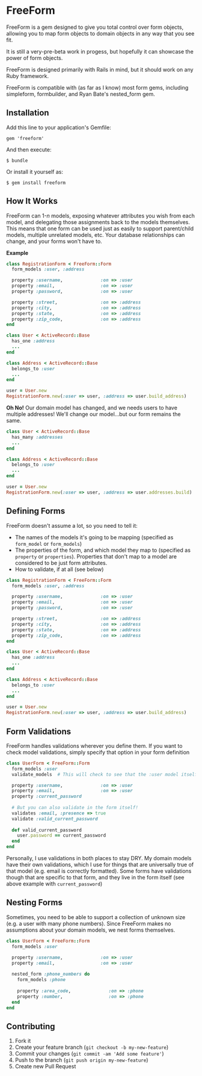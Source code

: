 # FreeForm

FreeForm is a gem designed to give you total control over form objects, allowing you to map form objects to domain objects in any way that you see fit.

It is still a very-pre-beta work in progess, but hopefully it can showcase the power of form objects.

FreeForm is designed primarily with Rails in mind, but it should work on any Ruby framework.

FreeForm is compatible with (as far as I know) most form gems, including simpleform, formbuilder, and Ryan Bate's nested_form gem.

## Installation

Add this line to your application's Gemfile:

    gem 'freeform'

And then execute:

    $ bundle

Or install it yourself as:

    $ gem install freeform

## How It Works

FreeForm can 1-*n* models, exposing whatever attributes you wish from each model, and delegating those assignments back to the models themselves.  This means that one form can be used just as easily to support parent/child models, multiple unrelated models, etc.  Your database relationships can change, and your forms won't have to.

**Example**

```ruby
class RegistrationForm < FreeForm::Form
  form_models :user, :address

  property :username,              :on => :user
  property :email,                 :on => :user
  property :password,              :on => :user

  property :street,                :on => :address
  property :city,                  :on => :address
  property :state,                 :on => :address
  property :zip_code,              :on => :address
end

class User < ActiveRecord::Base
  has_one :address
  ...
end

class Address < ActiveRecord::Base
  belongs_to :user
  ...
end

user = User.new
RegistrationForm.new(:user => user, :address => user.build_address)
```
**Oh No!**
Our domain model has changed, and we needs users to have multiple addresses!  We'll change our model...but our form remains the same.

```ruby
class User < ActiveRecord::Base
  has_many :addresses
  ...
end

class Address < ActiveRecord::Base
  belongs_to :user
  ...
end

user = User.new
RegistrationForm.new(:user => user, :address => user.addresses.build)
```

## Defining Forms

FreeForm doesn't assume a lot, so you need to tell it:
  * The names of the models it's going to be mapping (specified as `form_model` or `form_models`)
  * The properties of the form, and which model they map to (specified as `property` or `properties`).  Properties that don't map to a model are considered to be just form attributes.
  * How to validate, if at all (see below)
  
```ruby
class RegistrationForm < FreeForm::Form
  form_models :user, :address

  property :username,              :on => :user
  property :email,                 :on => :user
  property :password,              :on => :user

  property :street,                :on => :address
  property :city,                  :on => :address
  property :state,                 :on => :address
  property :zip_code,              :on => :address
end

class User < ActiveRecord::Base
  has_one :address
  ...
end

class Address < ActiveRecord::Base
  belongs_to :user
  ...
end

user = User.new
RegistrationForm.new(:user => user, :address => user.build_address)
```
## Form Validations

FreeForm handles validations wherever you define them.  If you want to check model validations, simply specify that option in your form definition

```ruby
class UserForm < FreeForm::Form
  form_models :user
  validate_models  # This will check to see that the :user model itself is valid

  property :username,              :on => :user
  property :email,                 :on => :user
  property :current_password
  
  # But you can also validate in the form itself!
  validates :email, :presence => true  
  validate :valid_current_password
  
  def valid_current_password
    user.password == current_password
  end
end
```
Personally, I use validations in both places to stay DRY.  My domain models have their own validations, which I use for things that are universally true of that model (e.g. email is correctly formatted).  Some forms have validations though that are specific to that form, and they live in the form itself (see above example with `current_password`) 

## Nesting Forms

Sometimes, you need to be able to support a collection of unknown size (e.g. a user with many phone numbers).  Since FreeForm makes no assumptions about your domain models, we nest forms themselves.

```ruby
class UserForm < FreeForm::Form
  form_models :user

  property :username,              :on => :user
  property :email,                 :on => :user
  
  nested_form :phone_numbers do
    form_models :phone
	
	property :area_code,              :on => :phone
	property :number,                 :on => :phone
  end
end
```


## Contributing

1. Fork it
2. Create your feature branch (`git checkout -b my-new-feature`)
3. Commit your changes (`git commit -am 'Add some feature'`)
4. Push to the branch (`git push origin my-new-feature`)
5. Create new Pull Request
